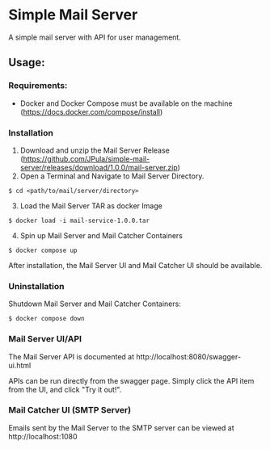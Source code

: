 # Simple Mail Server

A simple mail server with API for user management.

## Usage:
### Requirements:
- Docker and Docker Compose must be available on the machine (https://docs.docker.com/compose/install)

### Installation
1. Download and unzip the Mail Server Release (https://github.com/JPula/simple-mail-server/releases/download/1.0.0/mail-server.zip)
2. Open a Terminal and Navigate to Mail Server Directory.
```
$ cd <path/to/mail/server/directory> 
```
3. Load the Mail Server TAR as docker Image
```
$ docker load -i mail-service-1.0.0.tar
```
4. Spin up Mail Server and Mail Catcher Containers
```
$ docker compose up
```

After installation, the Mail Server UI and Mail Catcher UI should be available.

### Uninstallation
Shutdown Mail Server and Mail Catcher Containers:
```
$ docker compose down
```


### Mail Server UI/API
The Mail Server API is documented at 
http://localhost:8080/swagger-ui.html

APIs can be run directly from the swagger page. Simply click the API item from the UI, and click "Try it out!".



### Mail Catcher UI (SMTP Server)
Emails sent by the Mail Server to the SMTP server can be viewed at http://localhost:1080

